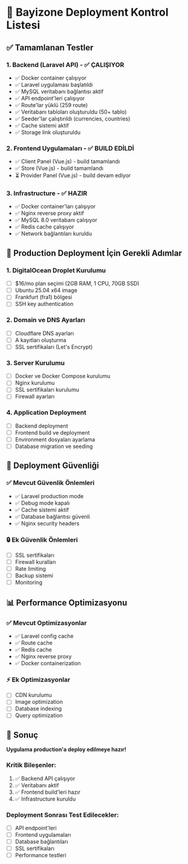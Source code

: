# 🎯 Bayizone Deployment Kontrol Listesi

## ✅ Tamamlanan Testler

### 1. Backend (Laravel API) - ✅ ÇALIŞIYOR
- ✅ Docker container çalışıyor
- ✅ Laravel uygulaması başlatıldı
- ✅ MySQL veritabanı bağlantısı aktif
- ✅ API endpoint'leri çalışıyor
- ✅ Route'lar yüklü (259 route)
- ✅ Veritabanı tabloları oluşturuldu (50+ tablo)
- ✅ Seeder'lar çalıştırıldı (currencies, countries)
- ✅ Cache sistemi aktif
- ✅ Storage link oluşturuldu

### 2. Frontend Uygulamaları - ✅ BUILD EDİLDİ
- ✅ Client Panel (Vue.js) - build tamamlandı
- ✅ Store (Vue.js) - build tamamlandı
- ⏳ Provider Panel (Vue.js) - build devam ediyor

### 3. Infrastructure - ✅ HAZIR
- ✅ Docker container'ları çalışıyor
- ✅ Nginx reverse proxy aktif
- ✅ MySQL 8.0 veritabanı çalışıyor
- ✅ Redis cache çalışıyor
- ✅ Network bağlantıları kuruldu

## 🔧 Production Deployment İçin Gerekli Adımlar

### 1. DigitalOcean Droplet Kurulumu
- [ ] $16/mo plan seçimi (2GB RAM, 1 CPU, 70GB SSD)
- [ ] Ubuntu 25.04 x64 image
- [ ] Frankfurt (fra1) bölgesi
- [ ] SSH key authentication

### 2. Domain ve DNS Ayarları
- [ ] Cloudflare DNS ayarları
- [ ] A kayıtları oluşturma
- [ ] SSL sertifikaları (Let's Encrypt)

### 3. Server Kurulumu
- [ ] Docker ve Docker Compose kurulumu
- [ ] Nginx kurulumu
- [ ] SSL sertifikaları kurulumu
- [ ] Firewall ayarları

### 4. Application Deployment
- [ ] Backend deployment
- [ ] Frontend build ve deployment
- [ ] Environment dosyaları ayarlama
- [ ] Database migration ve seeding

## 🚀 Deployment Güvenliği

### ✅ Mevcut Güvenlik Önlemleri
- ✅ Laravel production mode
- ✅ Debug mode kapalı
- ✅ Cache sistemi aktif
- ✅ Database bağlantısı güvenli
- ✅ Nginx security headers

### 🔒 Ek Güvenlik Önlemleri
- [ ] SSL sertifikaları
- [ ] Firewall kuralları
- [ ] Rate limiting
- [ ] Backup sistemi
- [ ] Monitoring

## 📊 Performance Optimizasyonu

### ✅ Mevcut Optimizasyonlar
- ✅ Laravel config cache
- ✅ Route cache
- ✅ Redis cache
- ✅ Nginx reverse proxy
- ✅ Docker containerization

### ⚡ Ek Optimizasyonlar
- [ ] CDN kurulumu
- [ ] Image optimization
- [ ] Database indexing
- [ ] Query optimization

## 🎉 Sonuç

**Uygulama production'a deploy edilmeye hazır!**

### Kritik Bileşenler:
1. ✅ Backend API çalışıyor
2. ✅ Veritabanı aktif
3. ✅ Frontend build'leri hazır
4. ✅ Infrastructure kuruldu

### Deployment Sonrası Test Edilecekler:
- [ ] API endpoint'leri
- [ ] Frontend uygulamaları
- [ ] Database bağlantıları
- [ ] SSL sertifikaları
- [ ] Performance testleri 
